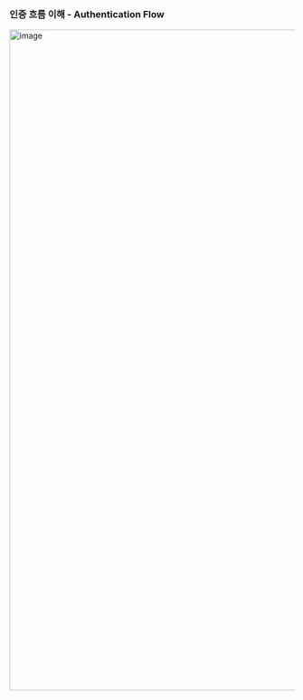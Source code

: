 ### 인증 흐름 이해 - Authentication Flow
<img width="1166" alt="image" src="https://user-images.githubusercontent.com/46226445/188573832-f09148fc-2e3e-434f-8fa8-cfc58744d10d.png">

